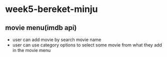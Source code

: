 # week5-bereket-minju

## movie menu(imdb api)
* user can add movie by search movie name
* user can use category options to select some movie from what they add in the movie menu

